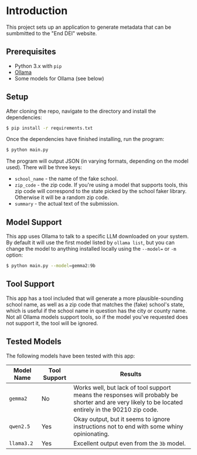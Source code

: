 # Introduction

This project sets up an application to generate metadata that can be sumbmitted to the "End DEI" website.

## Prerequisites
* Python 3.x with `pip`
* [Ollama](https://ollama.com/download)
* Some models for Ollama (see below)

## Setup

After cloning the repo, navigate to the directory and install the dependencies:
```bash
$ pip install -r requirements.txt
```

Once the dependencies have finished installing, run the program:
```bash
$ python main.py
```

The program will output JSON (in varying formats, depending on the model used). There will be three keys:
* `school_name` - the name of the fake school.
* `zip_code` - the zip code. If you're using a model that supports tools, this zip code will correspond to the state picked by the school faker library. Otherwise it will be a random zip code.
* `summary` - the actual text of the submission.

## Model Support

This app uses Ollama to talk to a specific LLM downloaded on your system. By default it will use the first model listed by `ollama list`, but you can change the model to anything installed locally using the `--model=` or `-m` option:
```bash
$ python main.py --model=gemma2:9b
```

## Tool Support

This app has a tool included that will generate a more plausible-sounding school name, as well as a zip code that matches the (fake) school's state, which is useful if the school name in question has the city or county name. Not all Ollama models support tools, so if the model you've requested does not support it, the tool will be ignored.

## Tested Models

The following models have been tested with this app:

| Model Name | Tool Support | Results |
|------------|--------------|---------|
| `gemma2`   | No           | Works well, but lack of tool support means the responses will probably be shorter and are very likely to be located entirely in the 90210 zip code.|
| `qwen2.5`  | Yes          | Okay output, but it seems to ignore instructions not to end with some whiny opinionating. |
| `llama3.2` | Yes          | Excellent output even from the `3b` model. |